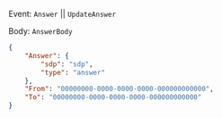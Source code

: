 Event: `Answer` || `UpdateAnswer`

Body: `AnswerBody`

```json
{
    "Answer": {
        "sdp": "sdp",
        "type": "answer"
    },
    "From": "00000000-0000-0000-0000-000000000000",
    "To": "00000000-0000-0000-0000-000000000000"
}
```